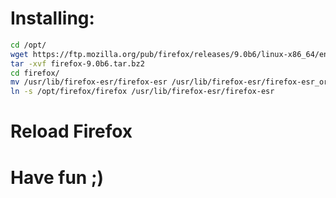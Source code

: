 # Installing:
```bash
cd /opt/
wget https://ftp.mozilla.org/pub/firefox/releases/9.0b6/linux-x86_64/en-US/firefox-9.0b6.tar.bz2
tar -xvf firefox-9.0b6.tar.bz2
cd firefox/
mv /usr/lib/firefox-esr/firefox-esr /usr/lib/firefox-esr/firefox-esr_orig
ln -s /opt/firefox/firefox /usr/lib/firefox-esr/firefox-esr
```
# Reload Firefox
# Have fun ;)
